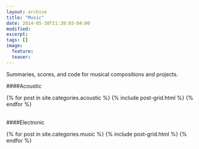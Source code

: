 ```yaml
---
layout: archive
title: "Music"
date: 2014-05-30T11:39:03-04:00
modified:
excerpt: 
tags: []
image:
  feature:
  teaser:
---
```


Summaries, scores, and code for musical compositions and projects.

####Acoustic
<div class="tiles">
{% for post in site.categories.acoustic %}
  {% include post-grid.html %}
{% endfor %}
</div><!-- /.tiles -->  

<br>

####Electronic
<div class="tiles">
{% for post in site.categories.music %}
  {% include post-grid.html %}
{% endfor %}
</div><!-- /.tiles -->
